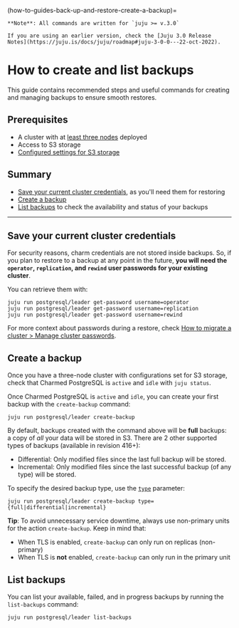 (how-to-guides-back-up-and-restore-create-a-backup)=


```{note}
**Note**: All commands are written for `juju >= v.3.0`

If you are using an earlier version, check the [Juju 3.0 Release Notes](https://juju.is/docs/juju/roadmap#juju-3-0-0---22-oct-2022).
```

# How to create and list backups

This guide contains recommended steps and useful commands for creating and managing backups to ensure smooth restores.

## Prerequisites
* A cluster with at [least three nodes](/how-to-guides/scale-replicas) deployed
* Access to S3 storage
* [Configured settings for S3 storage](/how-to-guides/back-up-and-restore/configure-s3-aws)

## Summary
- [Save your current cluster credentials](#save-credentials), as you'll need them for restoring
- [Create a backup](#create-backup) 
- [List backups](#list-backups) to check the availability and status of your backups

---

## Save your current cluster credentials
For security reasons, charm credentials are not stored inside backups. So, if you plan to restore to a backup at any point in the future, **you will need the `operator`, `replication`, and `rewind` user passwords for your existing cluster**.

You can retrieve them with:
```shell
juju run postgresql/leader get-password username=operator
juju run postgresql/leader get-password username=replication
juju run postgresql/leader get-password username=rewind
``` 
For more context about passwords during a restore, check [How to migrate a cluster > Manage cluster passwords](/how-to-guides/back-up-and-restore/migrate-a-cluster).

## Create a backup
Once you have a three-node cluster with configurations set for S3 storage, check that Charmed PostgreSQL is `active` and `idle` with `juju status`. 

Once Charmed PostgreSQL is `active` and `idle`, you can create your first backup with the `create-backup` command:
```shell
juju run postgresql/leader create-backup
```
By default, backups created with the command above will be **full** backups: a copy of *all* your data will be stored in S3. There are 2 other supported types of backups (available in revision 416+):
* Differential: Only modified files since the last full backup will be stored.
* Incremental: Only modified files since the last successful backup (of any type) will be stored.

To specify the desired backup type, use the [`type`](https://charmhub.io/postgresql/actions#create-backup) parameter:
```shell
juju run postgresql/leader create-backup type={full|differential|incremental}
```

**Tip**: To avoid unnecessary service downtime, always use non-primary units for the action `create-backup`. Keep in mind that:
* When TLS is enabled, `create-backup` can only run on replicas (non-primary)
* When TLS is **not** enabled, `create-backup` can only run in the primary unit

## List backups
You can list your available, failed, and in progress backups by running the `list-backups` command:
```shell
juju run postgresql/leader list-backups
```

